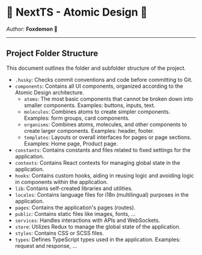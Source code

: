 # 💖 NextTS - Atomic Design 💖

_Author:_ **Foxdemon 💌**

---

## Project Folder Structure

This document outlines the folder and subfolder structure of the project.

- `.husky`: Checks commit conventions and code before committing to Git.
- `components`: Contains all UI components, organized according to the Atomic Design architecture.
  - `atoms`: The most basic components that cannot be broken down into smaller components. Examples: buttons, inputs, text.
  - `molecules`: Combines atoms to create simpler components. Examples: form groups, card components.
  - `organisms`: Combines atoms, molecules, and other components to create larger components. Examples: header, footer.
  - `templates`: Layouts or overall interfaces for pages or page sections. Examples: Home page, Product page.
- `constants`: Contains constants and files related to fixed settings for the application.
- `contexts`: Contains React contexts for managing global state in the application.
- `hooks`: Contains custom hooks, aiding in reusing logic and avoiding logic in components within the application.
- `lib`: Contains self-created libraries and utilities.
- `locales`: Contains language files for i18n (multilingual) purposes in the application.
- `pages`: Contains the application's pages (routes).
- `public`: Contains static files like images, fonts, ...
- `services`: Handles interactions with APIs and WebSockets.
- `store`: Utilizes Redux to manage the global state of the application.
- `styles`: Contains CSS or SCSS files.
- `types`: Defines TypeScript types used in the application. Examples: request and response, ...
